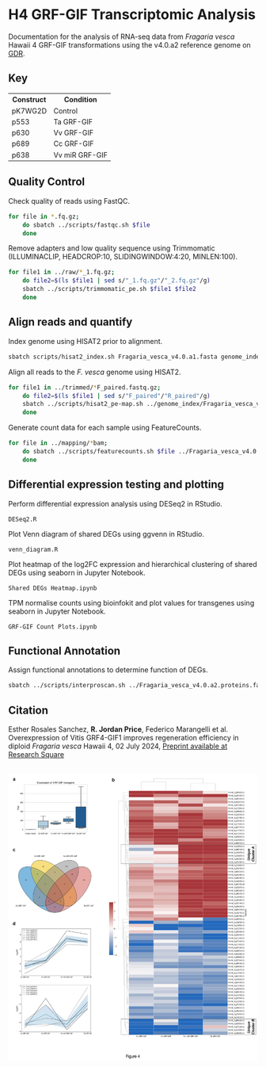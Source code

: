 # H4 GRF-GIF Transcriptomic Analysis
Documentation for the analysis of RNA-seq data from *Fragaria vesca* Hawaii 4 GRF-GIF transformations using the v4.0.a2 reference genome on [GDR](https://www.rosaceae.org/).

## Key
<table>
    <tr><th>Construct</th><th>Condition</th></tr>
    <tr><td>pK7WG2D</td><td>Control</td></tr> 
    <tr><td>p553</td><td>Ta GRF-GIF</td></tr> 
    <tr><td>p630</td><td>Vv GRF-GIF</td></tr> 
    <tr><td>p689</td><td>Cc GRF-GIF</td></tr> 
    <tr><td>p638</td><td>Vv miR GRF-GIF</td></tr>
</table>

## Quality Control
Check quality of reads using FastQC.
```bash
for file in *.fq.gz; 
    do sbatch ../scripts/fastqc.sh $file
    done
```
Remove adapters and low quality sequence using Trimmomatic (ILLUMINACLIP, HEADCROP:10, SLIDINGWINDOW:4:20, MINLEN:100).
```bash
for file1 in ../raw/*_1.fq.gz; 
    do file2=$(ls $file1 | sed s/"_1.fq.gz"/"_2.fq.gz"/g)
    sbatch ../scripts/trimmomatic_pe.sh $file1 $file2
    done
```
## Align reads and quantify
Index genome using HISAT2 prior to alignment.
```bash
sbatch scripts/hisat2_index.sh Fragaria_vesca_v4.0.a1.fasta genome_index/
```

Align all reads to the *F. vesca* genome using HISAT2.
```bash
for file1 in ../trimmed/*F_paired.fastq.gz; 
    do file2=$(ls $file1 | sed s/"F_paired"/"R_paired"/g)
    sbatch ../scripts/hisat2_pe-map.sh ../genome_index/Fragaria_vesca_v4.0.a1 $file1 $file2
    done
```

Generate count data for each sample using FeatureCounts.
```bash
for file in ../mapping/*bam;
    do sbatch ../scripts/featurecounts.sh $file ../Fragaria_vesca_v4.0.a2.genes.gff3
    done
```

## Differential expression testing and plotting
Perform differential expression analysis using DESeq2 in RStudio.
```
DESeq2.R
```

Plot Venn diagram of shared DEGs using ggvenn in RStudio.
```
venn_diagram.R
```

Plot heatmap of the log2FC expression and hierarchical clustering of shared DEGs using seaborn in Jupyter Notebook. 
```
Shared DEGs Heatmap.ipynb
```

TPM normalise counts using bioinfokit and plot values for transgenes using seaborn in Jupyter Notebook.
```
GRF-GIF Count Plots.ipynb
```

## Functional Annotation
Assign functional annotations to determine function of DEGs.
```bash
sbatch ../scripts/interproscan.sh ../Fragaria_vesca_v4.0.a2.proteins.fa
```

## Citation

Esther Rosales Sanchez, **R. Jordan Price**, Federico Marangelli et al. Overexpression of Vitis GRF4-GIF1 improves regeneration efficiency in diploid *Fragaria vesca* Hawaii 4, 02 July 2024, [Preprint available at Research Square](https://doi.org/10.21203/rs.3.rs-4583627/v1)

<br>

<center><img src="./img/Figure_4.jpg" alt="Transcriptmic analysis figure" width="800"/></center>